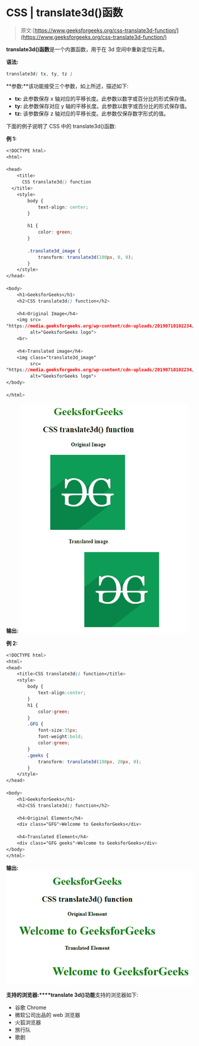 # CSS | translate3d()函数

> 原文:[https://www.geeksforgeeks.org/css-translate3d-function/](https://www.geeksforgeeks.org/css-translate3d-function/)

**translate3d()函数**是一个内置函数，用于在 3d 空间中重新定位元素。

**语法:**

```css
translate3d( tx, ty, tz )
```

**参数:**该功能接受三个参数，如上所述，描述如下:

*   **tx:** 此参数保存 x 轴对应的平移长度。此参数以数字或百分比的形式保存值。
*   **ty:** 此参数保存对应 y 轴的平移长度。此参数以数字或百分比的形式保存值。
*   **tz:** 该参数保存 z 轴对应的平移长度。此参数仅保存数字形式的值。

下面的例子说明了 CSS 中的 translate3d()函数:

**例 1:**

```css
<!DOCTYPE html>
<html>

<head>
    <title>
      CSS translate3d() function
  </title>
    <style>
        body {
            text-align: center;
        }

        h1 {
            color: green;
        }

        .translate3d_image {
            transform: translate3d(100px, 0, 0);
        }
    </style>
</head>

<body>
    <h1>GeeksforGeeks</h1>
    <h2>CSS translate3d() function</h2>

    <h4>Original Image</h4>
    <img src=
"https://media.geeksforgeeks.org/wp-content/cdn-uploads/20190710102234/download3.png" 
         alt="GeeksforGeeks logo">
    <br>

    <h4>Translated image</h4>
    <img class="translate3d_image" 
         src=
"https://media.geeksforgeeks.org/wp-content/cdn-uploads/20190710102234/download3.png" 
         alt="GeeksforGeeks logo">
</body>

</html>
```

**输出:**
![](img/5014aa7bede1f1b24ea82a4e8b61eaee.png)

**例 2:**

```css
<!DOCTYPE html> 
<html> 
<head> 
    <title>CSS translate3d() function</title> 
    <style> 
        body {
            text-align:center;
        }
        h1 {
            color:green;
        }
        .GFG {
            font-size:35px;
            font-weight:bold;
            color:green;
        }
        .geeks {
            transform: translate3d(100px, 20px, 0);
        }
    </style> 
</head> 

<body> 
    <h1>GeeksforGeeks</h1>
    <h2>CSS translate3d() function</h2>

    <h4>Original Element</h4>
    <div class="GFG">Welcome to GeeksforGeeks</div>

    <h4>Translated Element</h4>
    <div class="GFG geeks">Welcome to GeeksforGeeks</div> 
</body> 
</html>
```

**输出:**
![](img/303818535367e1c982cce59e97c645a9.png)

**支持的浏览器:****translate 3d()功能**支持的浏览器如下:

*   谷歌 Chrome
*   微软公司出品的 web 浏览器
*   火狐浏览器
*   旅行队
*   歌剧